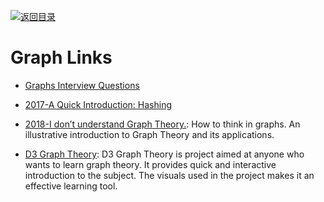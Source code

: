 [![返回目录](https://user-images.githubusercontent.com/5803001/38079637-ff0abcf0-3371-11e8-9b76-ad651620afc7.jpg)](https://github.com/wxyyxc1992/Awesome-Links)

# Graph Links

* [Graphs Interview Questions](http://www.techiedelight.com/graphs-interview-questions/)

- [2017-A Quick Introduction: Hashing](https://hackernoon.com/a-quick-introduction-hashing-c32d1dc91871)

* [2018-I don’t understand Graph Theory.](https://parg.co/UI8): How to think in graphs. An illustrative introduction to Graph Theory and its applications.

* [D3 Graph Theory](https://mrpandey.github.io/d3graphTheory/index.html): D3 Graph Theory is project aimed at anyone who wants to learn graph theory. It provides quick and interactive introduction to the subject. The visuals used in the project makes it an effective learning tool.
